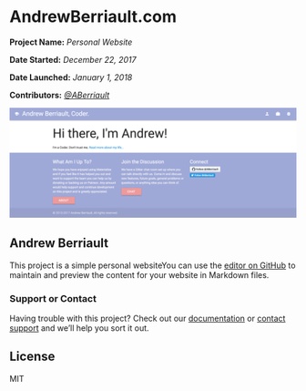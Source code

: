 # AndrewBerriault.com
**Project Name:** _Personal Website_

**Date Started:** _December 22, 2017_

**Date Launched:** _January 1, 2018_

**Contributors:** _[@ABerriault](https://github.com/ABerriault)_

![screenshot](https://raw.githubusercontent.com/aberriault/aberriault.github.io/development/img/screenshot.png)


## Andrew Berriault

This project is a simple personal websiteYou can use the [editor on GitHub](https://github.com/ABerriault/aberriault.github.io/edit/master/README.md) to maintain and preview the content for your website in Markdown files.

### Support or Contact

Having trouble with this project? Check out our [documentation](https://github.com/ABerriault/aberriault.github.io/wiki) or [contact support](mailto:AndrewBerriault@gmail.com) and we’ll help you sort it out.

## License

MIT
